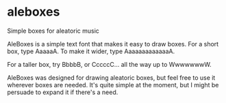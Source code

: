 # aleboxes
Simple boxes for aleatoric music

AleBoxes is a simple text font that makes it easy to draw boxes. For a short box, type AaaaaA. To make it wider, type AaaaaaaaaaaaaA.

For a taller box, try BbbbB, or CccccC... all the way up to WwwwwwwW.

AleBoxes was designed for drawing aleatoric boxes, but feel free to use it wherever boxes are needed. It's quite simple at the moment, but I might be persuade to expand it if there's a need.
